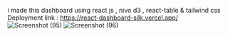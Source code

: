 i made this dashboard using react js , nivo d3 , react-table & tailwind css 
Deployment link : https://react-dashboard-silk.vercel.app/
![Screenshot (95)](https://github.com/Ahmed-2909/react_dashboard/assets/127951902/26b6c40e-f480-4162-819e-403205f04a1a)
![Screenshot (96)](https://github.com/Ahmed-2909/react_dashboard/assets/127951902/5f04534c-724b-4d21-b0b3-e0cd3f18e80c)
